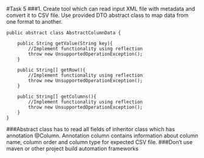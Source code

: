#Task 5
###1.	Create tool which can read input XML file with metadata and convert it to CSV file. Use provided DTO abstract class to map data from one format to another. 
      
    public abstract class AbstractColumnData {

        public String getValue(String key){
            //Implement functionality using reflection
            throw new UnsupportedOperationException();
        }

        public String[] getRow(){
            //Implement functionality using reflection
            throw new UnsupportedOperationException();
        }

        public String[] getColumns(){
            //Implement functionality using reflection
            throw new UnsupportedOperationException();
        }
    }
###Abstract class has to read all fields of inheritor class which has annotation @Column. Annotation column contains information about column name, column order and column type for expected CSV file.
###Don’t use maven or other project build automation frameworks

